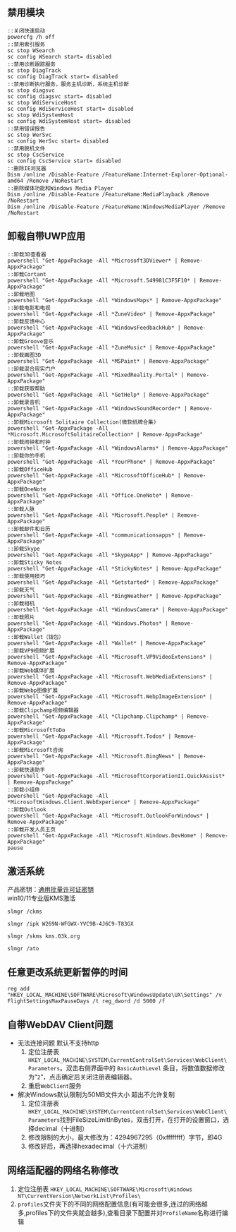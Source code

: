 ## 禁用模块
```batch
::关闭快速启动
powercfg /h off
::禁用索引服务
sc stop WSearch
sc config WSearch start= disabled
::禁用诊断跟踪服务
sc stop DiagTrack
sc config DiagTrack start= disabled
::禁用诊断执行服务，服务主机诊断，系统主机诊断
sc stop diagsvc
sc config diagsvc start= disabled
sc stop WdiServiceHost
sc config WdiServiceHost start= disabled
sc stop WdiSystemHost
sc config WdiSystemHost start= disabled
::禁用错误报告
sc stop WerSvc
sc config WerSvc start= disabled
::禁用脱机文件
sc stop CscService
sc config CscService start= disabled
::删除IE浏览器
Dism /online /Disable-Feature /FeatureName:Internet-Explorer-Optional-amd64 /Remove /NoRestart
::删除媒体功能和Windows Media Player
Dism /online /Disable-Feature /FeatureName:MediaPlayback /Remove /NoRestart
Dism /online /Disable-Feature /FeatureName:WindowsMediaPlayer /Remove /NoRestart
```

## 卸载自带UWP应用
```batch
::卸载3D查看器
powershell "Get-AppxPackage -All *Microsoft3DViewer* | Remove-AppxPackage"
::卸载Cortant
powershell "Get-AppxPackage -All *Microsoft.549981C3F5F10* | Remove-AppxPackage"
::卸载地图
powershell "Get-AppxPackage -All *WindowsMaps* | Remove-AppxPackage"
::卸载电影和电视
powershell "Get-AppxPackage -All *ZuneVideo* | Remove-AppxPackage"
::卸载反馈中心
powershell "Get-AppxPackage -All *WindowsFeedbackHub* | Remove-AppxPackage"
::卸载Groove音乐
powershell "Get-AppxPackage -All *ZuneMusic* | Remove-AppxPackage"
::卸载画图3D
powershell "Get-AppxPackage -All *MSPaint* | Remove-AppxPackage"
::卸载混合现实门户
powershell "Get-AppxPackage -All *MixedReality.Portal* | Remove-AppxPackage"
::卸载获取帮助
powershell "Get-AppxPackage -All *GetHelp* | Remove-AppxPackage"
::卸载录音机
powershell "Get-AppxPackage -All *WindowsSoundRecorder* | Remove-AppxPackage"
::卸载Microsoft Solitaire Collection(微软纸牌合集)
powershell "Get-AppxPackage -All *Microsoft.MicrosoftSolitaireCollection* | Remove-AppxPackage"
::卸载闹钟和时钟
powershell "Get-AppxPackage -All *WindowsAlarms* | Remove-AppxPackage"
::卸载你的手机
powershell "Get-AppxPackage -All *YourPhone* | Remove-AppxPackage"
::卸载OfficeHub
powershell "Get-AppxPackage -All *MicrosoftOfficeHub* | Remove-AppxPackage"
::卸载OneNote
powershell "Get-AppxPackage -All *Office.OneNote* | Remove-AppxPackage"
::卸载人脉
powershell "Get-AppxPackage -All *Microsoft.People* | Remove-AppxPackage"
::卸载邮件和日历
powershell "Get-AppxPackage -All *communicationsapps* | Remove-AppxPackage"
::卸载Skype
powershell "Get-AppxPackage -All *SkypeApp* | Remove-AppxPackage"
::卸载Sticky Notes
powershell "Get-AppxPackage -All *StickyNotes* | Remove-AppxPackage"
::卸载使用技巧
powershell "Get-AppxPackage -All *Getstarted* | Remove-AppxPackage"
::卸载天气
powershell "Get-AppxPackage -All *BingWeather* | Remove-AppxPackage"
::卸载相机
powershell "Get-AppxPackage -All *WindowsCamera* | Remove-AppxPackage"
::卸载照片
powershell "Get-AppxPackage -All *Windows.Photos* | Remove-AppxPackage"
::卸载Wallet（钱包）
powershell "Get-AppxPackage -All *Wallet* | Remove-AppxPackage"
::卸载VP9视频扩展
powershell "Get-AppxPackage -All *Microsoft.VP9VideoExtensions* | Remove-AppxPackage"
::卸载Web媒体扩展
powershell "Get-AppxPackage -All *Microsoft.WebMediaExtensions* | Remove-AppxPackage"
::卸载Webp图像扩展
powershell "Get-AppxPackage -All *Microsoft.WebpImageExtension* | Remove-AppxPackage"
::卸载Clipchamp视频编辑器
powershell "Get-AppxPackage -All *Clipchamp.Clipchamp* | Remove-AppxPackage"
::卸载MicrosoftToDo
powershell "Get-AppxPackage -All *Microsoft.Todos* | Remove-AppxPackage"
::卸载Microsoft咨询
powershell "Get-AppxPackage -All *Microsoft.BingNews* | Remove-AppxPackage"
::卸载快速助手
powershell "Get-AppxPackage -All *MicrosoftCorporationII.QuickAssist* | Remove-AppxPackage"
::卸载小组件
powershell "Get-AppxPackage -All *MicrosoftWindows.Client.WebExperience* | Remove-AppxPackage"
::卸载Outlook
powershell "Get-AppxPackage -All *Microsoft.OutlookForWindows* | Remove-AppxPackage"
::卸载开发人员主页
powershell "Get-AppxPackage -All *Microsoft.Windows.DevHome* | Remove-AppxPackage"
pause
```

## 激活系统
产品密钥：[通用批量许可证密钥](https://docs.microsoft.com/zh-cn/windows-server/get-started/kms-client-activation-keys#generic-volume-license-keys-gvlk)  
win10/11专业版KMS激活
```batch
slmgr /ckms

slmgr /ipk W269N-WFGWX-YVC9B-4J6C9-T83GX

slmgr /skms kms.03k.org

slmgr /ato
```

## 任意更改系统更新暂停的时间
```batch
reg add "HKEY_LOCAL_MACHINE\SOFTWARE\Microsoft\WindowsUpdate\UX\Settings" /v FlightSettingsMaxPauseDays /t reg_dword /d 5000 /f
```

## 自带WebDAV Client问题
- 无法连接问题 默认不支持http
    1. 定位注册表 `HKEY_LOCAL_MACHINE\SYSTEM\CurrentControlSet\Services\WebClient\Parameters`。双击右侧界面中的 `BasicAuthLevel` 条目，将数值数据修改为“`2`”，点击确定后关闭注册表编辑器。
    1. 重启`WebClient`服务
- 解决Windows默认限制为50MB文件大小 超出不允许复制
    1. 定位注册表 `HKEY_LOCAL_MACHINE\SYSTEM\CurrentControlSet\Services\WebClient\Parameters`找到FileSizeLimitInBytes，双击打开，在打开的设置窗口，选择decimal（十进制）
    1. 修改限制的大小，最大修改为：4294967295（0xffffffff）字节，即4G
    1. 修改好后，再选择hexadecimal（十六进制）

## 网络适配器的网络名称修改
1. 定位注册表 `HKEY_LOCAL_MACHINE\SOFTWARE\Microsoft\Windows NT\CurrentVersion\NetworkList\Profiles\`
1. `profiles`文件夹下的不同的网络配置信息(有可能会很多,连过的网络越多,profiles下的文件夹就会越多),查看目录下配置并对`ProfileName`名称进行编辑
